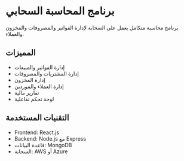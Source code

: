 # برنامج المحاسبة السحابي

برنامج محاسبة متكامل يعمل على السحابة لإدارة الفواتير والمصروفات والمخزون والعملاء.

## المميزات
- إدارة الفواتير والمبيعات
- إدارة المشتريات والمصروفات
- إدارة المخزون
- إدارة العملاء والموردين
- تقارير مالية
- لوحة تحكم تفاعلية

## التقنيات المستخدمة
- Frontend: React.js
- Backend: Node.js مع Express
- قاعدة البيانات: MongoDB
- السحابة: AWS أو Azure
